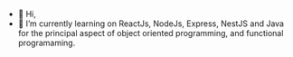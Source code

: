 - 👋 Hi,
- 🌱 I’m currently learning on ReactJs, NodeJs, Express, NestJS and Java for the principal aspect of object oriented programming, and functional programaming.

<!---
acm363/acm363 is a ✨ special ✨ repository because its `README.md` (this file) appears on your GitHub profile.
You can click the Preview link to take a look at your changes.
--->
